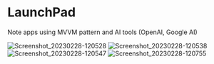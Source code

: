 # LaunchPad
Note apps using MVVM pattern and AI tools (OpenAI, Google AI)

![Screenshot_20230228-120528](https://user-images.githubusercontent.com/92365869/222151817-6bf2d7f1-fb78-4097-898e-ca6b79786ca7.png)
![Screenshot_20230228-120538](https://user-images.githubusercontent.com/92365869/222151848-b7155f99-78cf-4d3e-af54-3dbb30221d7d.png)
![Screenshot_20230228-120547](https://user-images.githubusercontent.com/92365869/222151876-26760783-0fbd-45fd-935f-cc4a3a89b99c.png)
![Screenshot_20230228-120755](https://user-images.githubusercontent.com/92365869/222151912-02a50ac8-e0fa-433a-9530-a23c0c3ed71d.png)

